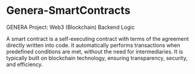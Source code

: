 # Genera-SmartContracts
GENERA Project: Web3 (Blockchain) Backend Logic


A smart contract is a self-executing contract with terms of the agreement directly written into code. It automatically performs transactions when predefined conditions are met, without the need for intermediaries. It is typically built on blockchain technology, ensuring transparency, security, and efficiency.
